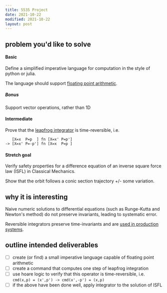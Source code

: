 ```yaml
---
title: 5535 Project
date: 2021-10-22
modified: 2021-10-22
layout: post
---
```



## problem you'd like to solve

#### Basic

Define a simplified imperative language for computation in the style of python or julia.

The language should support [floating point arithmetic](https://coq.inria.fr/library/Coq.Floats.PrimFloat.html).

##### Bonus

Support vector operations, rather than 1D

#### Intermediate

Prove that the [leapfrog integrator](http://www.physics.drexel.edu/~steve/Courses/Comp_Phys/Integrators/leapfrog/) is time-reversible, i.e.

```
   [X=x  P=p  ] fn [X=x' P=p']
-> [X=x' P=-p'] fn [X=x  P=p ]
```

#### Stretch goal

Verify safety properties for a difference equation of an inverse square force law (ISFL) in Classical Mechanics.

Show that the orbit follows a conic section trajectory +/- some variation.

## why it is interesting

Naive numeric solutions to differential equations (such as Runge-Kutta and Newton's method) do not preserve invariants, leading to systematic error.

Reversible integrators preserve time-invariants and are [used in production systems](https://github.com/tensorflow/probability/blob/e62e20f3852f28c79c7dcdb2761ed1ddf8affb9b/tensorflow_probability/python/mcmc/internal/leapfrog_integrator.py).

## outline intended deliverables

- [ ] create (or find) a small imperative language capable of floating point arithmetic
- [ ] create a command that computes one step of leapfrog integration
- [ ] use hoare logic to verify that this operator is time-reversible, i.e. `cmd(x,p) = (x',p') -> cmd(x',-p') = (x,p)`
- [ ] if the above have been done well, apply integrator to the solution of ISFL
